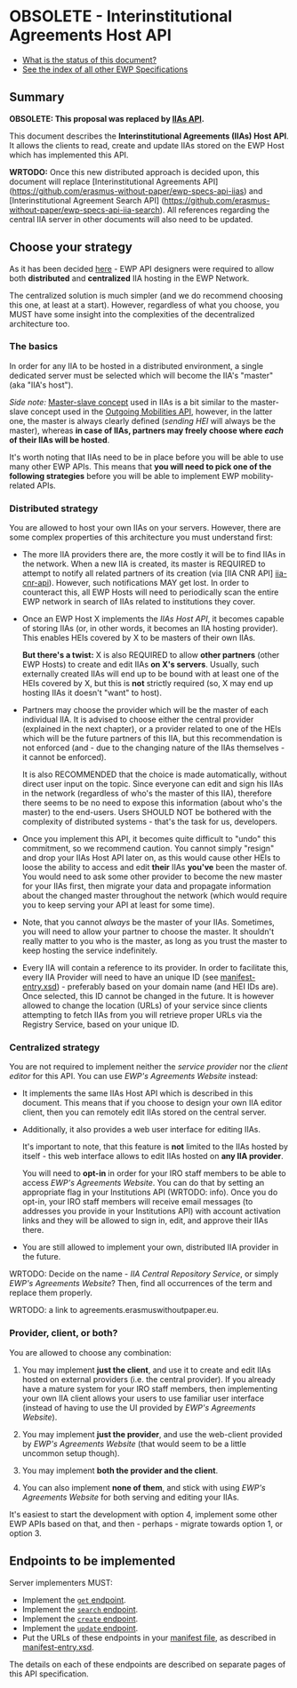 OBSOLETE - Interinstitutional Agreements Host API
=================================================

* [What is the status of this document?][statuses]
* [See the index of all other EWP Specifications][develhub]


Summary
-------

**OBSOLETE: This proposal was replaced by
[IIAs API](https://github.com/erasmus-without-paper/ewp-specs-api-iias).**

This document describes the **Interinstitutional Agreements (IIAs) Host API**.
It allows the clients to read, create and update IIAs stored on the EWP Host
which has implemented this API.

**WRTODO:** Once this new distributed approach is decided upon, this document
will replace [Interinstitutional Agreements API]
(https://github.com/erasmus-without-paper/ewp-specs-api-iias)
and [Interinstitutional Agreement Search API]
(https://github.com/erasmus-without-paper/ewp-specs-api-iia-search). All
references regarding the central IIA server in other documents will also need
to be updated.


Choose your strategy
--------------------

As it has been decided
[here](https://github.com/erasmus-without-paper/general-issues/issues/12) - EWP
API designers were required to allow both **distributed** and **centralized**
IIA hosting in the EWP Network.

The centralized solution is much simpler (and we do recommend choosing this
one, at least at a start). However, regardless of what you choose, you MUST
have some insight into the complexities of the decentralized architecture too.


### The basics

In order for any IIA to be hosted in a distributed environment, a single
dedicated server must be selected which will become the IIA's "master" (aka
"IIA's host").

*Side note:* [Master-slave concept][master-slave-wiki] used in IIAs is a bit
similar to the master-slave concept used in the [Outgoing Mobilities
API](mobilities-api), however, in the latter one, the master is always clearly
defined (*sending HEI* will always be the master), whereas **in case of IIAs,
partners may freely choose where *each* of their IIAs will be hosted**.

It's worth noting that IIAs need to be in place before you will be able to use
many other EWP APIs. This means that **you will need to pick one of the
following strategies** before you will be able to implement EWP
mobility-related APIs.


### Distributed strategy

You are allowed to host your own IIAs on your servers. However, there are some
complex properties of this architecture you must understand first:

 * The more IIA providers there are, the more costly it will be to find IIAs
   in the network. When a new IIA is created, its master is REQUIRED to attempt
   to notify all related partners of its creation (via [IIA CNR API]
   [iia-cnr-api]). However, such notifications MAY get lost. In order to
   counteract this, all EWP Hosts will need to periodically scan the entire EWP
   network in search of IIAs related to institutions they cover.

 * Once an EWP Host X implements the *IIAs Host API*, it becomes capable of
   storing IIAs (or, in other words, it becomes an IIA hosting provider). This
   enables HEIs covered by X to be masters of their own IIAs.

   **But there's a twist:** X is also REQUIRED to allow **other partners**
   (other EWP Hosts) to create and edit IIAs **on X's servers**. Usually, such
   externally created IIAs will end up to be bound with at least one of the
   HEIs covered by X, but this is **not** strictly required (so, X may end up
   hosting IIAs it doesn't "want" to host).

 * Partners may choose the provider which will be the master of each individual
   IIA. It is advised to choose either the central provider (explained in the
   next chapter), or a provider related to one of the HEIs which will be the
   future partners of this IIA, but this recommendation is not enforced (and -
   due to the changing nature of the IIAs themselves - it cannot be enforced).

   It is also RECOMMENDED that the choice is made automatically, without direct
   user input on the topic. Since everyone can edit and sign his IIAs in the
   network (regardless of who's the master of this IIA), therefore there seems
   to be no need to expose this information (about who's the master) to the
   end-users. Users SHOULD NOT be bothered with the complexity of distributed
   systems - that's the task for us, developers.

 * Once you implement this API, it becomes quite difficult to "undo" this
   commitment, so we recommend caution. You cannot simply "resign" and drop
   your IIAs Host API later on, as this would cause other HEIs to loose the
   ability to access and edit **their** IIAs **you've** been the master of. You
   would need to ask some other provider to become the new master for your IIAs
   first, then migrate your data and propagate information about the changed
   master throughout the network (which would require you to keep serving your
   API at least for some time).

 * Note, that you cannot *always* be the master of your IIAs. Sometimes, you
   will need to allow your partner to choose the master. It shouldn't really
   matter to you who is the master, as long as you trust the master to keep
   hosting the service indefinitely.

 * Every IIA will contain a reference to its provider. In order to facilitate
   this, every IIA Provider will need to have an unique ID (see
   [manifest-entry.xsd](manifest-entry.xsd)) - preferably based on your domain
   name (and HEI IDs are). Once selected, this ID cannot be changed in the
   future. It is however allowed to change the location (URLs) of your service
   since clients attempting to fetch IIAs from you will retrieve proper URLs
   via the Registry Service, based on your unique ID.


### Centralized strategy

You are not required to implement neither the *service provider* nor the
*client editor* for this API. You can use *EWP's Agreements Website* instead:

 * It implements the same IIAs Host API which is described in this document.
   This means that if you choose to design your own IIA editor client, then you
   can remotely edit IIAs stored on the central server.

 * Additionally, it also provides a web user interface for editing IIAs.

   It's important to note, that this feature is **not** limited to the IIAs
   hosted by itself - this web interface allows to edit IIAs hosted on **any
   IIA provider**.

   You will need to **opt-in** in order for your IRO staff members to be able
   to access *EWP's Agreements Website*. You can do that by setting an
   appropriate flag in your Institutions API (WRTODO: info). Once you do
   opt-in, your IRO staff members will receive email messages (to addresses you
   provide in your Institutions API) with account activation links and they
   will be allowed to sign in, edit, and approve their IIAs there.

 * You are still allowed to implement your own, distributed IIA provider in the
   future.

WRTODO: Decide on the name - *IIA Central Repository Service*, or simply *EWP's
Agreements Website*? Then, find all occurrences of the term and replace them
properly.

WRTODO: a link to agreements.erasmuswithoutpaper.eu.


### Provider, client, or both?

You are allowed to choose any combination:

1. You may implement **just the client**, and use it to create and edit IIAs
   hosted on external providers (i.e. the central provider). If you already
   have a mature system for your IRO staff members, then implementing your own
   IIA client allows your users to use familiar user interface (instead of
   having to use the UI provided by *EWP's Agreements Website*).

2. You may implement **just the provider**, and use the web-client provided by
   *EWP's Agreements Website* (that would seem to be a little uncommon setup
   though).

3. You may implement **both the provider and the client**.

4. You can also implement **none of them**, and stick with using *EWP's
   Agreements Website* for both serving and editing your IIAs.

It's easiest to start the development with option 4, implement some other EWP
APIs based on that, and then - perhaps - migrate towards option 1, or option 3.


Endpoints to be implemented
---------------------------

Server implementers MUST:

 * Implement the [`get` endpoint](endpoints/get.md).
 * Implement the [`search` endpoint](endpoints/search.md).
 * Implement the [`create` endpoint](endpoints/create.md).
 * Implement the [`update` endpoint](endpoints/update.md).
 * Put the URLs of these endpoints in your [manifest file][discovery-api], as
   described in [manifest-entry.xsd](manifest-entry.xsd).

The details on each of these endpoints are described on separate pages of this
API specification.


[develhub]: http://developers.erasmuswithoutpaper.eu/
[statuses]: https://github.com/erasmus-without-paper/ewp-specs-management#statuses
[registry-spec]: https://github.com/erasmus-without-paper/ewp-specs-api-registry
[discovery-api]: https://github.com/erasmus-without-paper/ewp-specs-api-discovery
[echo]: https://github.com/erasmus-without-paper/ewp-specs-api-echo
[error-handling]: https://github.com/erasmus-without-paper/ewp-specs-architecture#error-handling
[institutions-api]: https://github.com/erasmus-without-paper/ewp-specs-api-institutions
[mobilities-api]: https://github.com/erasmus-without-paper/ewp-specs-api-mobilities
[master-slave-wiki]: https://en.wikipedia.org/wiki/Master/slave_(technology)
[iia-cnr-api]: https://github.com/erasmus-without-paper/ewp-specs-api-iia-cnr
